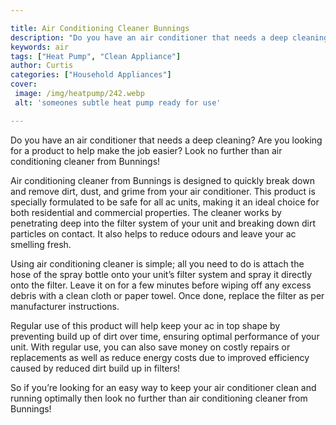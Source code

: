 ```yaml
---

title: Air Conditioning Cleaner Bunnings
description: "Do you have an air conditioner that needs a deep cleaning? Are you looking for a product to help make the job easier? Look no furt...keep going and find out"
keywords: air
tags: ["Heat Pump", "Clean Appliance"]
author: Curtis
categories: ["Household Appliances"]
cover: 
 image: /img/heatpump/242.webp
 alt: 'someones subtle heat pump ready for use'

---
```


Do you have an air conditioner that needs a deep cleaning? Are you looking for a product to help make the job easier? Look no further than air conditioning cleaner from Bunnings! 

Air conditioning cleaner from Bunnings is designed to quickly break down and remove dirt, dust, and grime from your air conditioner. This product is specially formulated to be safe for all ac units, making it an ideal choice for both residential and commercial properties. The cleaner works by penetrating deep into the filter system of your unit and breaking down dirt particles on contact. It also helps to reduce odours and leave your ac smelling fresh. 

Using air conditioning cleaner is simple; all you need to do is attach the hose of the spray bottle onto your unit’s filter system and spray it directly onto the filter. Leave it on for a few minutes before wiping off any excess debris with a clean cloth or paper towel. Once done, replace the filter as per manufacturer instructions. 
 
Regular use of this product will help keep your ac in top shape by preventing build up of dirt over time, ensuring optimal performance of your unit. With regular use, you can also save money on costly repairs or replacements as well as reduce energy costs due to improved efficiency caused by reduced dirt build up in filters! 

So if you’re looking for an easy way to keep your air conditioner clean and running optimally then look no further than air conditioning cleaner from Bunnings!

